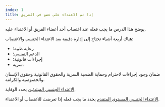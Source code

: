 ```yaml
---
index: 1
title: إذا تم الاعتداء على عضو في الفريق
---
```

يوضح هذا الدرس ما يجب فعله عند اغتصاب أحد أعضاء الفريق أو الاعتداء عليه.

هناك أربعة أشياء تحتاج إلى إدارة دقيقة بعد الاعتداء الجنسي والاغتصاب:

*   رعاية طبية؛
*  الدعم النفسي؛
*  إجراءات قانونية؛
*  سرية.

ضمان وجود إجراءات لاحترام وحماية الضحية
السرية والحقوق القانونية وحقوق الإنسان والخصوصية والكرامة.

[الاعتداء الجنسي المبتدئين](umbrella://incident-response/sexual-assault/beginner)  يحدد الوقاية.

[الاعتداء الجنسي المستوى المتقدم](umbrella://incident-response/sexual-assault/advanced)  يحدد ما يجب فعله إذا تعرضت للاغتصاب أو الاعتداء.